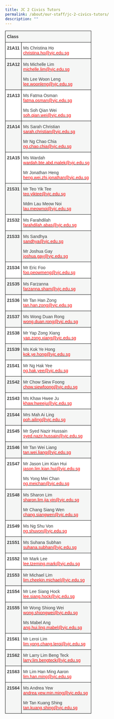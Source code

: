```yaml
---
title: JC 2 Civics Tutors
permalink: /about/our-staff/jc-2-civics-tutors/
description: ""
---
```

<style type="text/css">
.tg  {border-collapse:collapse;border-spacing:0;}
.tg td{border-color:black;border-style:solid;border-width:1px;font-family:Arial, sans-serif;font-size:14px;
  overflow:hidden;padding:10px 5px;word-break:normal;}
.tg th{border-color:black;border-style:solid;border-width:1px;font-family:Arial, sans-serif;font-size:14px;
  font-weight:normal;overflow:hidden;padding:10px 5px;word-break:normal;}
.tg .tg-dox4{background-color:#FFF;color:#3A3A3A;text-align:left;vertical-align:top}
.tg .tg-h3gn{background-color:#F5F6F5;color:#3A3A3A;font-weight:bold;text-align:left;vertical-align:top}
.tg .tg-c1uv{background-color:#FFF;color:#3A3A3A;font-weight:bold;text-align:left;vertical-align:top}
.tg .tg-2k4o{background-color:#F5F6F5;color:#3A3A3A;text-align:left;vertical-align:top}
</style>
<table class="tg">
<thead>
  <tr>
    <th class="tg-h3gn" colspan="2"><span style="font-weight:bold;font-style:inherit">Class</span></th>
  </tr>
</thead>
<tbody>
  <tr>
    <td class="tg-c1uv"><span style="font-weight:bold;font-style:inherit">21A11</span></td>
    <td class="tg-dox4"><span style="font-weight:inherit;font-style:inherit">Ms Christina Ho</span><br><a href="mailto:christina.ho@vjc.edu.sg"><span style="font-weight:inherit;font-style:inherit;text-decoration:none;color:#FF0202;background-color:transparent">christina.ho@vjc.edu.sg</span></a></td>
  </tr>
  <tr>
    <td class="tg-h3gn"><span style="font-weight:bold;font-style:inherit">21A12</span></td>
    <td class="tg-2k4o"><span style="font-weight:inherit;font-style:inherit">Ms Michelle Lim</span><br><a href="mailto:michelle.lim@vjc.edu.sg" target="_blank" rel="noopener noreferrer"><span style="font-weight:inherit;font-style:inherit;text-decoration:none;color:#FF0202;background-color:transparent">michelle.lim@vjc.edu.sg</span></a><br><br><span style="font-weight:inherit;font-style:inherit">Ms Lee Woon Leng</span><br><a href="mailto:lee.woonleng@vjc.edu.sg" target="_blank" rel="noopener noreferrer"><span style="font-weight:inherit;font-style:inherit;text-decoration:none;color:#FF0202;background-color:transparent">lee.woonleng@vjc.edu.sg</span></a></td>
  </tr>
  <tr>
    <td class="tg-c1uv"><span style="font-weight:bold;font-style:inherit">21A13</span></td>
    <td class="tg-dox4"><span style="font-weight:inherit;font-style:inherit">Ms Fatma Osman</span><br><a href="mailto:fatma.osman@vjc.edu.sg" target="_blank" rel="noopener noreferrer"><span style="font-weight:inherit;font-style:inherit;text-decoration:none;color:#FF0202;background-color:transparent">fatma.osman@vjc.edu.sg</span></a><br><br><span style="font-weight:inherit;font-style:inherit">Ms Soh Qian Wei</span><br><a href="mailto:soh.qian.wei@vjc.edu.sg" target="_blank" rel="noopener noreferrer"><span style="font-weight:inherit;font-style:inherit;text-decoration:none;color:#FF0202;background-color:transparent">soh.qian.wei@vjc.edu.sg</span></a></td>
  </tr>
  <tr>
    <td class="tg-h3gn"><span style="font-weight:bold;font-style:inherit">21A14</span></td>
    <td class="tg-2k4o"><span style="font-weight:inherit;font-style:inherit">Ms Sarah Christian</span><br><a href="mailto:sarah.christian@vjc.edu.sg" target="_blank" rel="noopener noreferrer"><span style="font-weight:inherit;font-style:inherit;text-decoration:none;color:#FF0202;background-color:transparent">sarah.christian@vjc.edu.sg</span></a><br><br><span style="font-weight:inherit;font-style:inherit">Mr Ng Chao Chia</span><br><a href="mailto:ng.chao.chia@vjc.edu.sg" target="_blank" rel="noopener noreferrer"><span style="font-weight:inherit;font-style:inherit;text-decoration:none;color:#FF0202;background-color:transparent">ng.chao.chia@vjc.edu.sg</span></a></td>
  </tr>
  <tr>
    <td class="tg-c1uv"><span style="font-weight:bold;font-style:inherit">21A15</span></td>
    <td class="tg-dox4"><span style="font-weight:inherit;font-style:inherit">Ms Wardah</span><br><a href="mailto:wardah.bte.abd.malek@vjc.edu.sg" target="_blank" rel="noopener noreferrer"><span style="font-weight:inherit;font-style:inherit;text-decoration:none;color:#FF0202;background-color:transparent">wardah.bte.abd.malek@vjc.edu.sg</span></a><br><br><span style="font-weight:inherit;font-style:inherit">Mr Jonathan Heng</span><br><a href="mailto:heng.wei.zhi.jonathan@vjc.edu.sg" target="_blank" rel="noopener noreferrer"><span style="font-weight:inherit;font-style:inherit;text-decoration:none;color:#FF0202;background-color:transparent">heng.wei.zhi.jonathan@vjc.edu.sg</span></a></td>
  </tr>
  <tr>
    <td class="tg-h3gn"><span style="font-weight:bold;font-style:inherit">21S31</span></td>
    <td class="tg-2k4o"><span style="font-weight:inherit;font-style:inherit">Mr Teo Yik Tee</span><br><a href="mailto:teo.yiktee@vjc.edu.sg" target="_blank" rel="noopener noreferrer"><span style="font-weight:inherit;font-style:inherit;text-decoration:none;color:#FF0202;background-color:transparent">teo.yiktee@vjc.edu.sg</span></a><br><br><span style="font-weight:inherit;font-style:inherit">Mdm Lau Meow Noi</span><br><a href="mailto:lau.meownoi@vjc.edu.sg" target="_blank" rel="noopener noreferrer"><span style="font-weight:inherit;font-style:inherit;text-decoration:none;color:#FF0202;background-color:transparent">lau.meownoi@vjc.edu.sg</span></a></td>
  </tr>
  <tr>
    <td class="tg-c1uv"><span style="font-weight:bold;font-style:inherit">21S32</span></td>
    <td class="tg-dox4"><span style="font-weight:inherit;font-style:inherit">Ms Farahdilah</span><br><a href="mailto:farahdilah.abas@vjc.edu.sg"><span style="font-weight:inherit;font-style:inherit;text-decoration:none;color:#FF0202;background-color:transparent">farahdilah.abas@vjc.edu.sg</span></a></td>
  </tr>
  <tr>
    <td class="tg-h3gn"><span style="font-weight:bold;font-style:inherit">21S33</span></td>
    <td class="tg-2k4o"><span style="font-weight:inherit;font-style:inherit">Ms Sandhya</span><br><a href="mailto:sandhya@vjc.edu.sg" target="_blank" rel="noopener noreferrer"><span style="font-weight:inherit;font-style:inherit;text-decoration:none;color:#FF0202;background-color:transparent">sandhya@vjc.edu.sg</span></a><br><br><span style="font-weight:inherit;font-style:inherit">Mr Joshua Gay</span><br><a href="mailto:joshua.gay@vjc.edu.sg" target="_blank" rel="noopener noreferrer"><span style="font-weight:inherit;font-style:inherit;text-decoration:none;color:#FF0202;background-color:transparent">joshua.gay@vjc.edu.sg</span></a></td>
  </tr>
  <tr>
    <td class="tg-c1uv"><span style="font-weight:bold;font-style:inherit">21S34</span></td>
    <td class="tg-dox4"><span style="font-weight:inherit;font-style:inherit">Mr Eric Foo</span><br><a href="mailto:foo.peowmeng@vjc.edu.sg"><span style="font-weight:inherit;font-style:inherit;text-decoration:none;color:#FF0202;background-color:transparent">foo.peowmeng@vjc.edu.sg</span></a></td>
  </tr>
  <tr>
    <td class="tg-h3gn"><span style="font-weight:bold;font-style:inherit">21S35</span></td>
    <td class="tg-2k4o"><span style="font-weight:inherit;font-style:inherit">Ms Farzanna</span><br><a href="mailto:farzanna.sham@vjc.edu.sg"><span style="font-weight:inherit;font-style:inherit;text-decoration:none;color:#FF0202;background-color:transparent">farzanna.sham@vjc.edu.sg</span></a></td>
  </tr>
  <tr>
    <td class="tg-c1uv"><span style="font-weight:bold;font-style:inherit">21S36</span></td>
    <td class="tg-dox4"><span style="font-weight:inherit;font-style:inherit">Mr Tan Han Zong</span><br><a href="mailto:tan.han.zong@vjc.edu.sg"><span style="font-weight:inherit;font-style:inherit;text-decoration:none;color:#FF0202;background-color:transparent">tan.han.zong@vjc.edu.sg</span></a></td>
  </tr>
  <tr>
    <td class="tg-h3gn"><span style="font-weight:bold;font-style:inherit">21S37</span></td>
    <td class="tg-2k4o"><span style="font-weight:inherit;font-style:inherit">Ms Wong Duan Rong</span><br><a href="mailto:wong.duan.rong@vjc.edu.sg"><span style="font-weight:inherit;font-style:inherit;text-decoration:none;color:#FF0202;background-color:transparent">wong.duan.rong@vjc.edu.sg</span></a></td>
  </tr>
  <tr>
    <td class="tg-c1uv"><span style="font-weight:bold;font-style:inherit">21S38</span></td>
    <td class="tg-dox4"><span style="font-weight:inherit;font-style:inherit">Mr Yap Zong Xiang</span><br><a href="mailto:yap.zong.xiang@vjc.edu.sg"><span style="font-weight:inherit;font-style:inherit;text-decoration:none;color:#FF0202;background-color:transparent">yap.zong.xiang@vjc.edu.sg</span></a></td>
  </tr>
  <tr>
    <td class="tg-h3gn"><span style="font-weight:bold;font-style:inherit">21S39</span></td>
    <td class="tg-2k4o"><span style="font-weight:inherit;font-style:inherit">Ms Kok Ye Hong</span><br><a href="mailto:kok.ye.hong@vjc.edu.sg"><span style="font-weight:inherit;font-style:inherit;text-decoration:none;color:#FF0202;background-color:transparent">kok.ye.hong@vjc.edu.sg</span></a></td>
  </tr>
  <tr>
    <td class="tg-c1uv"><span style="font-weight:bold;font-style:inherit">21S41</span></td>
    <td class="tg-dox4"><span style="font-weight:inherit;font-style:inherit">Mr Ng Hak Yee</span><br><a href="mailto:ng.hak.yee@vjc.edu.sg"><span style="font-weight:inherit;font-style:inherit;text-decoration:none;color:#FF0202;background-color:transparent">ng.hak.yee@vjc.edu.sg</span></a></td>
  </tr>
  <tr>
    <td class="tg-h3gn"><span style="font-weight:bold;font-style:inherit">21S42</span></td>
    <td class="tg-2k4o"><span style="font-weight:inherit;font-style:inherit">Mr Chow Siew Foong</span><br><a href="mailto:chow.siewfoong@vjc.edu.sg"><span style="font-weight:inherit;font-style:inherit;text-decoration:none;color:#FF0202;background-color:transparent">chow.siewfoong@vjc.edu.sg</span></a></td>
  </tr>
  <tr>
    <td class="tg-c1uv"><span style="font-weight:bold;font-style:inherit">21S43</span></td>
    <td class="tg-dox4"><span style="font-weight:inherit;font-style:inherit">Ms Khaw Hwee Ju</span><br><a href="mailto:khaw.hweeju@vjc.edu.sg"><span style="font-weight:inherit;font-style:inherit;text-decoration:none;color:#FF0202;background-color:transparent">khaw.hweeju@vjc.edu.sg</span></a></td>
  </tr>
  <tr>
    <td class="tg-h3gn"><span style="font-weight:bold;font-style:inherit">21S44</span></td>
    <td class="tg-2k4o"><span style="font-weight:inherit;font-style:inherit">Mrs Mah Ai Ling</span><br><a href="mailto:poh.ailing@vjc.edu.sg"><span style="font-weight:inherit;font-style:inherit;text-decoration:none;color:#FF0202;background-color:transparent">poh.ailing@vjc.edu.sg</span></a></td>
  </tr>
  <tr>
    <td class="tg-c1uv"><span style="font-weight:bold;font-style:inherit">21S45</span></td>
    <td class="tg-dox4"><span style="font-weight:inherit;font-style:inherit">Mr Syed Nazir Hussain</span><br><a href="mailto:syed.nazir.hussain@vjc.edu.sg"><span style="font-weight:inherit;font-style:inherit;text-decoration:none;color:#FF0202;background-color:transparent">syed.nazir.hussain@vjc.edu.sg</span></a></td>
  </tr>
  <tr>
    <td class="tg-h3gn"><span style="font-weight:bold;font-style:inherit">21S46</span></td>
    <td class="tg-2k4o"><span style="font-weight:inherit;font-style:inherit">Mr Tan Wei Liang</span><br><a href="mailto:tan.wei.liang@vjc.edu.sg"><span style="font-weight:inherit;font-style:inherit;text-decoration:none;color:#FF0202;background-color:transparent">tan.wei.liang@vjc.edu.sg</span></a></td>
  </tr>
  <tr>
    <td class="tg-c1uv"><span style="font-weight:bold;font-style:inherit">21S47</span></td>
    <td class="tg-dox4"><span style="font-weight:inherit;font-style:inherit">Mr Jason Lim Kian Hui</span><br><a href="mailto:jason.lim.kian.hui@vjc.edu.sg" target="_blank" rel="noopener noreferrer"><span style="font-weight:inherit;font-style:inherit;text-decoration:none;color:#FF0202;background-color:transparent">jason.lim.kian.hui@vjc.edu.sg</span></a><br><br><span style="font-weight:inherit;font-style:inherit">Ms Yong Mei Chan</span><br><a href="mailto:ng.meichan@vjc.edu.sg" target="_blank" rel="noopener noreferrer"><span style="font-weight:inherit;font-style:inherit;text-decoration:none;color:#FF0202;background-color:transparent">ng.meichan@vjc.edu.sg</span></a></td>
  </tr>
  <tr>
    <td class="tg-h3gn"><span style="font-weight:bold;font-style:inherit">21S48</span></td>
    <td class="tg-2k4o"><span style="font-weight:inherit;font-style:inherit">Ms Sharon Lim</span><br><a href="mailto:sharon.lim.jia.yin@vjc.edu.sg" target="_blank" rel="noopener noreferrer"><span style="font-weight:inherit;font-style:inherit;text-decoration:none;color:#FF0202;background-color:transparent">sharon.lim.jia.yin@vjc.edu.sg</span></a><br><br><span style="font-weight:inherit;font-style:inherit">Mr Chang Siang Wen</span><br><a href="mailto:chang.siangwen@vjc.edu.sg" target="_blank" rel="noopener noreferrer"><span style="font-weight:inherit;font-style:inherit;text-decoration:none;color:#FF0202;background-color:transparent">chang.siangwen@vjc.edu.sg</span></a></td>
  </tr>
  <tr>
    <td class="tg-c1uv"><span style="font-weight:bold;font-style:inherit">21S49</span></td>
    <td class="tg-dox4"><span style="font-weight:inherit;font-style:inherit">Ms Ng Shu Von</span><br><a href="mailto:ng.shuvon@vjc.edu.sg"><span style="font-weight:inherit;font-style:inherit;text-decoration:none;color:#FF0202;background-color:transparent">ng.shuvon@vjc.edu.sg</span></a></td>
  </tr>
  <tr>
    <td class="tg-h3gn"><span style="font-weight:bold;font-style:inherit">21S51</span></td>
    <td class="tg-2k4o"><span style="font-weight:inherit;font-style:inherit">Ms Suhana Subhan</span><br><a href="mailto:suhana.subhan@vjc.edu.sg"><span style="font-weight:inherit;font-style:inherit;text-decoration:none;color:#FF0202;background-color:transparent">suhana.subhan@vjc.edu.sg</span></a></td>
  </tr>
  <tr>
    <td class="tg-c1uv"><span style="font-weight:bold;font-style:inherit">21S52</span></td>
    <td class="tg-dox4"><span style="font-weight:inherit;font-style:inherit">Mr Mark Lee</span><br><a href="mailto:lee.tzeming.mark@vjc.edu.sg"><span style="font-weight:inherit;font-style:inherit;text-decoration:none;color:#FF0202;background-color:transparent">lee.tzeming.mark@vjc.edu.sg</span></a></td>
  </tr>
  <tr>
    <td class="tg-h3gn"><span style="font-weight:bold;font-style:inherit">21S53</span></td>
    <td class="tg-2k4o"><span style="font-weight:inherit;font-style:inherit">Mr Michael Lim</span><br><a href="mailto:lim.cheekin.michael@vjc.edu.sg"><span style="font-weight:inherit;font-style:inherit;text-decoration:none;color:#FF0202;background-color:transparent">lim.cheekin.michael@vjc.edu.sg</span></a></td>
  </tr>
  <tr>
    <td class="tg-c1uv"><span style="font-weight:bold;font-style:inherit">21S54</span></td>
    <td class="tg-dox4"><span style="font-weight:inherit;font-style:inherit">Mr Lee Siang Hock</span><br><a href="mailto:lee.siang.hock@vjc.edu.sg"><span style="font-weight:inherit;font-style:inherit;text-decoration:none;color:#FF0202;background-color:transparent">lee.siang.hock@vjc.edu.sg</span></a></td>
  </tr>
  <tr>
    <td class="tg-h3gn"><span style="font-weight:bold;font-style:inherit">21S55</span></td>
    <td class="tg-2k4o"><span style="font-weight:inherit;font-style:inherit">Mr Wong Shiong Wei</span><br><a href="mailto:wong.shiongwei@vjc.edu.sg" target="_blank" rel="noopener noreferrer"><span style="font-weight:inherit;font-style:inherit;text-decoration:none;color:#FF0202;background-color:transparent">wong.shiongwei@vjc.edu.sg</span></a><br><br><span style="font-weight:inherit;font-style:inherit">Ms Mabel Ang</span><br><a href="mailto:ang.hui.ling.mabel@vjc.edu.sg" target="_blank" rel="noopener noreferrer"><span style="font-weight:inherit;font-style:inherit;text-decoration:none;color:#FF0202;background-color:transparent">ang.hui.ling.mabel@vjc.edu.sg</span></a></td>
  </tr>
  <tr>
    <td class="tg-c1uv"><span style="font-weight:bold;font-style:inherit">21S61</span></td>
    <td class="tg-dox4"><span style="font-weight:inherit;font-style:inherit">Mr Leroi Lim</span><br><a href="mailto:lim.yong.chang.leroi@vjc.edu.sg"><span style="font-weight:inherit;font-style:inherit;text-decoration:none;color:#FF0202;background-color:transparent">lim.yong.chang.leroi@vjc.edu.sg</span></a></td>
  </tr>
  <tr>
    <td class="tg-h3gn"><span style="font-weight:bold;font-style:inherit">21S62</span></td>
    <td class="tg-2k4o"><span style="font-weight:inherit;font-style:inherit">Mr Larry Lim Beng Teck</span><br><a href="mailto:larry.lim.bengteck@vjc.edu.sg"><span style="font-weight:inherit;font-style:inherit;text-decoration:none;color:#FF0202;background-color:transparent">larry.lim.bengteck@vjc.edu.sg</span></a></td>
  </tr>
  <tr>
    <td class="tg-c1uv"><span style="font-weight:bold;font-style:inherit">21S63</span></td>
    <td class="tg-dox4"><span style="font-weight:inherit;font-style:inherit">Mr Lim Han Ming Aaron</span><br><a href="mailto:lim.han.ming@vjc.edu.sg"><span style="font-weight:inherit;font-style:inherit;text-decoration:none;color:#FF0202;background-color:transparent">lim.han.ming@vjc.edu.sg</span></a></td>
  </tr>
  <tr>
    <td class="tg-h3gn"><span style="font-weight:bold;font-style:inherit">21S64</span></td>
    <td class="tg-2k4o"><span style="font-weight:inherit;font-style:inherit">Ms Andrea Yew</span><br><a href="mailto:andrea.yew.min.ming@vjc.edu.sg" target="_blank" rel="noopener noreferrer"><span style="font-weight:inherit;font-style:inherit;text-decoration:none;color:#FF0202;background-color:transparent">andrea.yew.min.ming@vjc.edu.sg</span></a><br><br><span style="font-weight:inherit;font-style:inherit">Mr Tan Kuang Shing</span><br><a href="mailto:tan.kuang.shing@vjc.edu.sg" target="_blank" rel="noopener noreferrer"><span style="font-weight:inherit;font-style:inherit;text-decoration:none;color:#FF0202;background-color:transparent">tan.kuang.shing@vjc.edu.sg</span></a></td>
  </tr>
</tbody>
</table>